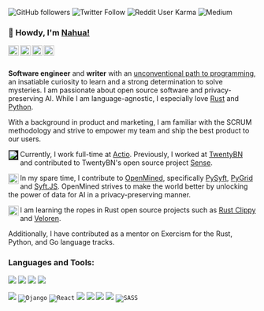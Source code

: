 ![GitHub followers](https://img.shields.io/github/followers/nahuakang?logo=github&style=for-the-badge)
![Twitter Follow](https://img.shields.io/twitter/follow/nahuakang?color=%231DA1F2&logo=Twitter&logoColor=%231DA1F2&style=for-the-badge)
![Reddit User Karma](https://img.shields.io/reddit/user-karma/combined/nahuak?logo=reddit&style=for-the-badge)
![Medium](https://img.shields.io/badge/medium-%2312100E.svg?&style=for-the-badge&logo=medium&logoColor=white)

### 👋 Howdy, I'm [Nahua!](https://www.nahua.dev/)

<a href="https://twitter.com/nahuakang">
  <img align="left" alt="Nahua's Twitter" width="21px" src="https://cdn.jsdelivr.net/npm/simple-icons@v3/icons/twitter.svg"/>
</a>
<a href="https://www.linkedin.com/in/nahuakang/">
  <img align="left" alt="Nahua's LinkedIn" width="21px" src="https://unpkg.com/simple-icons@v3/icons/linkedin.svg"/>
</a>
<a href="https://www.nahua.dev/">
  <img align="left" alt="Nahua's Personal Blog" width="21px" src="https://cdn.jsdelivr.net/npm/simple-icons@v3/icons/hugo.svg"/>
</a>
<a href="https://medium.com/@nahua">
  <img align="left" alt="Nahua's Medium" width="21px" src="https://cdn.jsdelivr.net/npm/simple-icons@v3/icons/medium.svg"/>
</a>

<br />
<br />

**Software engineer** and **writer** with an [unconventional path to programming](https://www.nahua.dev/posts/my-path-to-programming/), an insatiable curiosity to learn and a strong determination to solve mysteries. I am passionate about open source software and privacy-preserving AI. While I am language-agnostic, I especially love [Rust](https://www.rust-lang.org/) and [Python](https://www.python.org/).

With a background in product and marketing, I am familiar with the SCRUM methodology and strive to empower my team and ship the best product to our users.

<img align="left" alt="Actio" width="21px" src="https://user-images.githubusercontent.com/18533347/117645397-d3af0d00-b18a-11eb-80d3-90547f6e209c.png" style="background-color:black;"/> Currently, I work full-time at [Actio](https://www.actio.com/en/). Previously, I worked at [TwentyBN](https://20bn.com/) and contributed to TwentyBN's open source project [Sense](https://github.com/TwentyBN/sense).

<img align="left" alt="OpenMined" width="21px" src="https://raw.githubusercontent.com/nahuakang/nahuakang/master/assets/openmined.svg"/> In my spare time, I contribute to [OpenMined](https://www.openmined.org/), specifically [PySyft](https://github.com/OpenMined/PySyft), [PyGrid](https://github.com/OpenMined/PyGrid) and [Syft.JS](https://github.com/OpenMined/syft.js). OpenMined strives to make the world better by unlocking the power of data for AI in a privacy-preserving manner.

<img align="left" alt="OpenMined" width="21px" src="https://raw.githubusercontent.com/nahuakang/nahuakang/master/assets/rust.svg"/> I am learning the ropes in Rust open source projects such as [Rust Clippy](https://github.com/rust-lang/rust-clippy) and [Veloren](https://gitlab.com/veloren/veloren).

Additionally, I have contributed as a mentor on Exercism for the Rust, Python, and Go language tracks.

### Languages and Tools:
<!-- https://github.com/Ileriayo/markdown-badges -->

<code><img src="https://img.shields.io/badge/rust-%23000000.svg?&style=for-the-badge&logo=rust&logoColor=white"/></code>
<code><img src="https://img.shields.io/badge/python%20-%2314354C.svg?&style=for-the-badge&logo=python&logoColor=white"></code>
<code><img src="https://img.shields.io/badge/go-%2300ADD8.svg?style=for-the-badge&logo=go&logoColor=white"></code>
<code><img src="https://img.shields.io/badge/javascript%20-%23323330.svg?&style=for-the-badge&logo=javascript&logoColor=%23F7DF1E"></code>

<code><img src="https://img.shields.io/badge/flask%20-%23000.svg?&style=for-the-badge&logo=flask&logoColor=white"></code>
<code><img alt="Django" src="https://img.shields.io/badge/django%20-%23092E20.svg?&style=for-the-badge&logo=django&logoColor=white"/></code>
<code><img alt="React" src="https://img.shields.io/badge/react%20-%2320232a.svg?&style=for-the-badge&logo=react&logoColor=%2361DAFB"/></code>
<code><img src="https://img.shields.io/badge/git%20-%23F05033.svg?&style=for-the-badge&logo=git&logoColor=white"/></code>
<code><img src="https://img.shields.io/badge/docker%20-%230db7ed.svg?&style=for-the-badge&logo=docker&logoColor=white"/></code>
<code><img src ="https://img.shields.io/badge/postgres-%23316192.svg?&style=for-the-badge&logo=postgresql&logoColor=white"/></code>
<code><img src ="https://img.shields.io/badge/sqlite-%2307405e.svg?&style=for-the-badge&logo=sqlite&logoColor=white"/></code>
<code><img alt="SASS" src="https://img.shields.io/badge/SASS%20-hotpink.svg?&style=for-the-badge&logo=SASS&logoColor=white"/></code>
